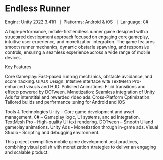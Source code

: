 # Endless Runner 
Engine: Unity 2022.3.41f1   |  Platforms: Android & iOS   |  Language: C#


A high-performance, mobile-first endless runner game designed with a structured development approach focused on engaging core gameplay, intuitive user experience, and monetization integration. The game features smooth runner mechanics, dynamic obstacle spawning, and responsive controls, ensuring a seamless experience across a wide range of mobile devices.

Key Features

Core Gameplay: Fast-paced running mechanics, obstacle avoidance, and score tracking.
UI/UX Design: Intuitive interface with TextMesh Pro-enhanced visuals and HUD.
Polished Animations: Fluid transitions and effects powered by DOTween.
Monetization: Seamless integration of Unity Ads for interstitial and rewarded video ads.
Cross-Platform Optimization: Tailored builds and performance tuning for Android and iOS

Tools & Technologies
Unity – Core game development and asset management.
C# – Gameplay logic, UI systems, and ad integration.
TextMesh Pro – High-quality UI text rendering.
DOTween – Smooth UI and gameplay animations.
Unity Ads – Monetization through in-game ads.
Visual Studio – Scripting and debugging environment.

This project exemplifies mobile game development best practices, combining visual polish with monetization strategies to deliver an engaging and scalable product.
